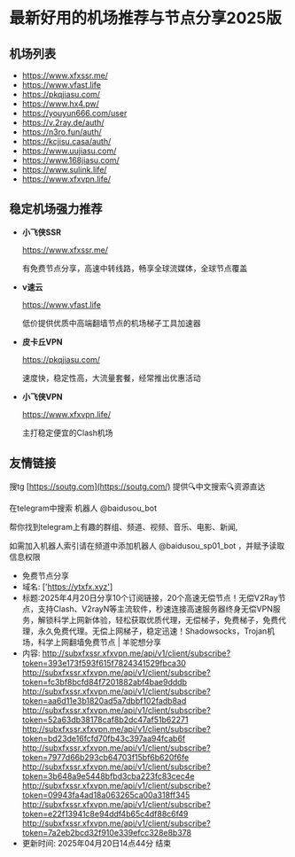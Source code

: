 # 最新好用的机场推荐与节点分享2025版

## 机场列表
* https://www.xfxssr.me/
* https://www.vfast.life
* https://pkqjiasu.com/
* https://www.hx4.pw/ 
* https://youyun666.com/user
* https://v.2ray.de/auth/
* https://n3ro.fun/auth/
* https://kcjisu.casa/auth/
* https://www.uujiasu.com/
* https://www.168jiasu.com/
* https://www.sulink.life/
* https://www.xfxvpn.life/

## 稳定机场强力推荐

+ **小飞侠SSR**
  
   https://www.xfxssr.me/
   
   有免费节点分享，高速中转线路，畅享全球流媒体，全球节点覆盖
   
+ **v速云**
  
   https://www.vfast.life
   
   低价提供优质中高端翻墙节点的机场梯子工具加速器
   
+ **皮卡丘VPN**
  
   https://pkqjiasu.com/
   
   速度快，稳定性高，大流量套餐，经常推出优惠活动
   
+ **小飞侠VPN**
  
   https://www.xfxvpn.life/
   
   主打稳定便宜的Clash机场

## 友情链接

搜tg [https://soutg.com](https://soutg.com/) 提供🔍中文搜索🔍资源直达

在telegram中搜索 机器人 @baidusou_bot

帮你找到telegram上有趣的群组、频道、视频、音乐、电影、新闻,

如需加入机器人索引请在频道中添加机器人 @baidusou_sp01_bot ，并赋予读取信息权限

- 免费节点分享 
- 域名: ['https://ytxfx.xyz'] 
- 标题:2025年4月20日分享10个订阅链接，20个高速无偿节点！无偿V2Ray节点，支持Clash、V2rayN等主流软件，秒速连接高速服务器终身无偿VPN服务，解锁科学上网新体验，轻松获取优质代理，无偿梯子，免费梯子，免费代理，永久免费代理。无偿上网梯子，稳定迅速！Shadowsocks，Trojan机场，科学上网翻墙免费节点  |  羊驼想分享 
- 内容: 
http://subxfxssr.xfxvpn.me/api/v1/client/subscribe?token=393e173f593f615f7824341529fbca30
http://subxfxssr.xfxvpn.me/api/v1/client/subscribe?token=fc3bf8bcfd84f7201882abf4bae9dddb
http://subxfxssr.xfxvpn.me/api/v1/client/subscribe?token=aa6d11e3b1820ad5a7dbbf102fadb8ad
http://subxfxssr.xfxvpn.me/api/v1/client/subscribe?token=52a63db38178caf8b2dc47af51b62271
http://subxfxssr.xfxvpn.me/api/v1/client/subscribe?token=bd23de16fcfd70fb43c397aa94fcab6f
http://subxfxssr.xfxvpn.me/api/v1/client/subscribe?token=7977d66b293cb64703f15bf6b620f6fe
http://subxfxssr.xfxvpn.me/api/v1/client/subscribe?token=3b648a9e5448bfbd3cba223fc83cec4e
http://subxfxssr.xfxvpn.me/api/v1/client/subscribe?token=09943fa4ad18a063265ca00a318ff345
http://subxfxssr.xfxvpn.me/api/v1/client/subscribe?token=e22f13941c8e94ddf4b65c4df88c6f49
http://subxfxssr.xfxvpn.me/api/v1/client/subscribe?token=7a2eb2bcd32f910e339efcc328e8b378 
- 更新时间: 2025年04月20日14点44分 
结束
